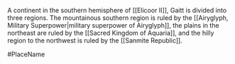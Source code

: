 A continent in the southern hemisphere of <span class="political-bodies-places">[[Elicoor II]]</span>, Gaitt is divided into three regions.  The mountainous southern region is ruled by the <span class="political-bodies-places">[[Airyglyph, Military Superpower|military superpower of Airyglyph]]</span>, the plains in the northeast are ruled by the <span class="political-bodies-places">[[Sacred Kingdom of Aquaria]]</span>, and the hilly region to the northwest is ruled by the <span class="political-bodies-places">[[Sanmite Republic]]</span>.

#PlaceName